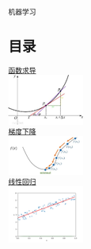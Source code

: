 机器学习

# 目录

<a href="Derivative.md">
    函数求导</br>
    <img border="0" src="images/derivative/derivativeShow0.jpg" width="30%" height="30%" />
</a></br>
<a href="GradientDescent.md">
    梯度下降</br>
    <img border="0" src="images/gd/gdShow0.jpg" width="30%" height="30%" />
</a></br>
<a href="LinearRegression.md">
    线性回归</br>
    <img border="0" src="images/lr/lrShow2.gif" width="30%" height="30%" />
</a></br>

